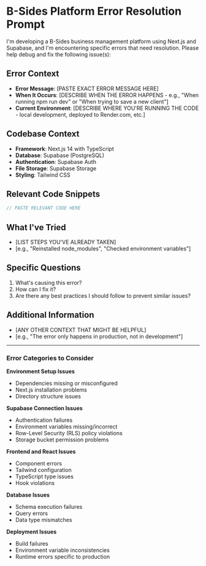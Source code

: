 # B-Sides Platform Error Resolution Prompt

I'm developing a B-Sides business management platform using Next.js and Supabase, and I'm encountering specific errors that need resolution. Please help debug and fix the following issue(s):

## Error Context
- **Error Message**: [PASTE EXACT ERROR MESSAGE HERE]
- **When It Occurs**: [DESCRIBE WHEN THE ERROR HAPPENS - e.g., "When running npm run dev" or "When trying to save a new client"]
- **Current Environment**: [DESCRIBE WHERE YOU'RE RUNNING THE CODE - local development, deployed to Render.com, etc.]

## Codebase Context
- **Framework**: Next.js 14 with TypeScript
- **Database**: Supabase (PostgreSQL)
- **Authentication**: Supabase Auth
- **File Storage**: Supabase Storage
- **Styling**: Tailwind CSS

## Relevant Code Snippets
```javascript
// PASTE RELEVANT CODE HERE
```

## What I've Tried
- [LIST STEPS YOU'VE ALREADY TAKEN]
- [e.g., "Reinstalled node_modules", "Checked environment variables"]

## Specific Questions
1. What's causing this error?
2. How can I fix it?
3. Are there any best practices I should follow to prevent similar issues?

## Additional Information
- [ANY OTHER CONTEXT THAT MIGHT BE HELPFUL]
- [e.g., "The error only happens in production, not in development"]

---

### Error Categories to Consider

**Environment Setup Issues**
- Dependencies missing or misconfigured
- Next.js installation problems
- Directory structure issues

**Supabase Connection Issues**
- Authentication failures
- Environment variables missing/incorrect
- Row-Level Security (RLS) policy violations
- Storage bucket permission problems

**Frontend and React Issues**
- Component errors
- Tailwind configuration
- TypeScript type issues
- Hook violations

**Database Issues**
- Schema execution failures
- Query errors
- Data type mismatches

**Deployment Issues**
- Build failures
- Environment variable inconsistencies
- Runtime errors specific to production 